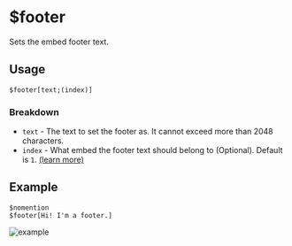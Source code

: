 # $footer
Sets the embed footer text.

## Usage
```
$footer[text;(index)]
```

### Breakdown
- `text` - The text to set the footer as. It cannot exceed more than 2048 characters.
- `index` - What embed the footer text should belong to (Optional). Default is `1`. [(learn more)](../resources/embedIndexes.md)

## Example
```
$nomention
$footer[Hi! I'm a footer.]
```

![example](https://user-images.githubusercontent.com/69215413/125977730-17b79b15-9b0d-494d-8d7b-39c50ccb2b0a.png)
